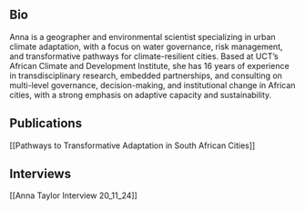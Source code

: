 ## Bio

Anna is a geographer and environmental scientist specializing in urban climate adaptation, with a focus on water governance, risk management, and transformative pathways for climate-resilient cities. Based at UCT’s African Climate and Development Institute, she has 16 years of experience in transdisciplinary research, embedded partnerships, and consulting on multi-level governance, decision-making, and institutional change in African cities, with a strong emphasis on adaptive capacity and sustainability.
## Publications

[[Pathways to Transformative Adaptation in South African Cities]]

## Interviews

[[Anna Taylor Interview 20_11_24]]


